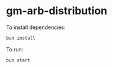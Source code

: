 # gm-arb-distribution

To install dependencies:

```bash
bun install
```

To run:

```bash
bun start
```

